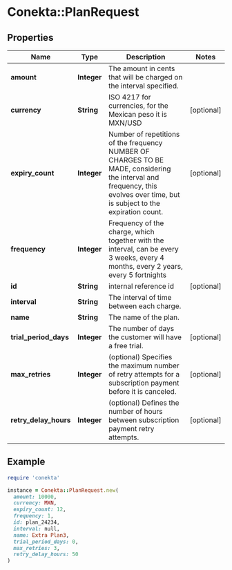 # Conekta::PlanRequest

## Properties

| Name | Type | Description | Notes |
| ---- | ---- | ----------- | ----- |
| **amount** | **Integer** | The amount in cents that will be charged on the interval specified. |  |
| **currency** | **String** | ISO 4217 for currencies, for the Mexican peso it is MXN/USD | [optional] |
| **expiry_count** | **Integer** | Number of repetitions of the frequency NUMBER OF CHARGES TO BE MADE, considering the interval and frequency, this evolves over time, but is subject to the expiration count. | [optional] |
| **frequency** | **Integer** | Frequency of the charge, which together with the interval, can be every 3 weeks, every 4 months, every 2 years, every 5 fortnights |  |
| **id** | **String** | internal reference id | [optional] |
| **interval** | **String** | The interval of time between each charge. |  |
| **name** | **String** | The name of the plan. |  |
| **trial_period_days** | **Integer** | The number of days the customer will have a free trial. | [optional] |
| **max_retries** | **Integer** | (optional) Specifies the maximum number of retry attempts for a subscription payment before it is canceled. | [optional] |
| **retry_delay_hours** | **Integer** | (optional)  Defines the number of hours between subscription payment retry attempts. | [optional] |

## Example

```ruby
require 'conekta'

instance = Conekta::PlanRequest.new(
  amount: 10000,
  currency: MXN,
  expiry_count: 12,
  frequency: 1,
  id: plan_24234,
  interval: null,
  name: Extra Plan3,
  trial_period_days: 0,
  max_retries: 3,
  retry_delay_hours: 50
)
```


